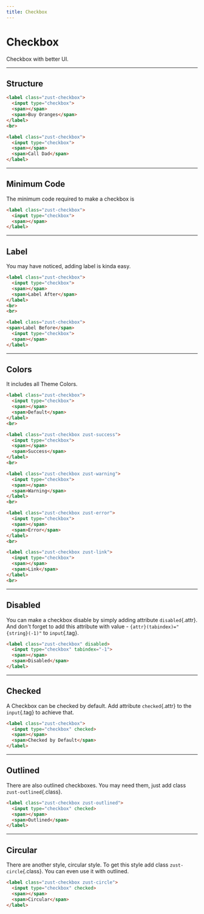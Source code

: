 ```yaml
---
title: Checkbox
---
```


# Checkbox
Checkbox with better UI.

---


## Structure
```html {snippet}
<label class="zust-checkbox">
  <input type="checkbox">
  <span></span>
  <span>Buy Oranges</span>
</label>
<br>

<label class="zust-checkbox">
  <input type="checkbox">
  <span></span>
  <span>Call Dad</span>
</label>
```
---


## Minimum Code
The minimum code required to make a checkbox is

```html {snippet}
<label class="zust-checkbox">
  <input type="checkbox">
  <span></span>
</label>
```
---


## Label
You may have noticed, adding label is kinda easy.

```html {snippet}
<label class="zust-checkbox">
  <input type="checkbox">
  <span></span>
  <span>Label After</span>
</label>
<br>
<br>

<label class="zust-checkbox">
<span>Label Before</span>
  <input type="checkbox">
  <span></span>
</label>
```
---


## Colors
It includes all Theme Colors.

```html {snippet}
<label class="zust-checkbox">
  <input type="checkbox">
  <span></span>
  <span>Default</span>
</label>
<br>

<label class="zust-checkbox zust-success">
  <input type="checkbox">
  <span></span>
  <span>Success</span>
</label>
<br>

<label class="zust-checkbox zust-warning">
  <input type="checkbox">
  <span></span>
  <span>Warning</span>
</label>
<br>

<label class="zust-checkbox zust-error">
  <input type="checkbox">
  <span></span>
  <span>Error</span>
</label>
<br>

<label class="zust-checkbox zust-link">
  <input type="checkbox">
  <span></span>
  <span>Link</span>
</label>
<br>
```
---


## Disabled
You can make a checkbox disable by simply adding attribute `disabled`{.attr}. And don't forget to add this attribute with value - `{attr}(tabindex)="{string}(-1)"` to `input`{.tag}.

```html {snippet}
<label class="zust-checkbox" disabled>
  <input type="checkbox" tabindex="-1">
  <span></span>
  <span>Disabled</span>
</label>
```
---


## Checked
A Checkbox can be checked by default. Add attribute `checked`{.attr} to the `input`{.tag} to achieve that.

```html {snippet}
<label class="zust-checkbox">
  <input type="checkbox" checked>
  <span></span>
  <span>Checked by Default</span>
</label>
```
---


## Outlined
There are also outlined checkboxes. You may need them, just add class `zust-outlined`{.class}.

```html {snippet}
<label class="zust-checkbox zust-outlined">
  <input type="checkbox" checked>
  <span></span>
  <span>Outlined</span>
</label>
```
---


## Circular
There are another style, circular style. To get this style add class `zust-circle`{.class}. You can even use it with outlined.

```html {snippet}
<label class="zust-checkbox zust-circle">
  <input type="checkbox" checked>
  <span></span>
  <span>Circular</span>
</label>
```

